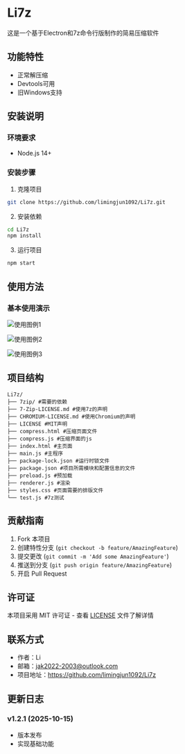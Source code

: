 # Li7z

这是一个基于Electron和7z命令行版制作的简易压缩软件

## 功能特性

- 正常解压缩
- Devtools可用
- 旧Windows支持


## 安装说明

### 环境要求

- Node.js 14+

### 安装步骤

1. 克隆项目
```bash
git clone https://github.com/limingjun1092/Li7z.git
```

2. 安装依赖
```bash
cd Li7z
npm install
```

3. 运行项目
```bash
npm start
```

## 使用方法


### 基本使用演示

![使用图例1](https://github.com/limingjun1092/Li7z/releases/download/IMG/1.png)

![使用图例2](https://github.com/limingjun1092/Li7z/releases/download/IMG/2.png)

![使用图例3](https://github.com/limingjun1092/Li7z/releases/download/IMG/3.png)




## 项目结构

```
Li7z/
├── 7zip/ #需要的依赖
├── 7-Zip-LICENSE.md #使用7z的声明
├── CHROMIUM-LICENSE.md #使用Chromium的声明
├── LICENSE #MIT声明
├── compress.html #压缩页面文件
├── compress.js #压缩界面的js
├── index.html #主页面
├── main.js #主程序
├── package-lock.json #运行时锁文件
├── package.json #项目所需模块和配置信息的文件
├── preload.js #预加载
├── renderer.js #渲染
├── styles.css #页面需要的排版文件
└── test.js #7z测试
```

## 贡献指南

1. Fork 本项目
2. 创建特性分支 (`git checkout -b feature/AmazingFeature`)
3. 提交更改 (`git commit -m 'Add some AmazingFeature'`)
4. 推送到分支 (`git push origin feature/AmazingFeature`)
5. 开启 Pull Request

## 许可证

本项目采用 MIT 许可证 - 查看 [LICENSE](LICENSE) 文件了解详情

## 联系方式

- 作者：Li
- 邮箱：jak2022-2003@outlook.com
- 项目地址：https://github.com/limingjun1092/Li7z

## 更新日志

### v1.2.1 (2025-10-15)
- 版本发布
- 实现基础功能

